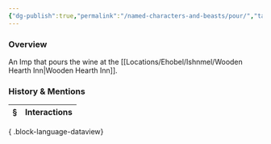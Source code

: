 ```yaml
---
{"dg-publish":true,"permalink":"/named-characters-and-beasts/pour/","tags":["NPC"],"updated":"2025-06-10T19:04:24.857+01:00"}
---
```



### Overview
An Imp that pours the wine at the [[Locations/Ehobel/Ishnmel/Wooden Hearth Inn\|Wooden Hearth Inn]].

### History & Mentions
| § | Interactions |
| - | ------------ |

{ .block-language-dataview}